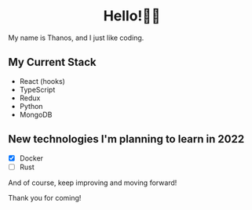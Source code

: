 
<h1 align='center'>Hello!👋😊</h1>

<p>My name is Thanos, and I just like coding.</p>

<h2>My Current Stack</h2>
<ul>
  <li>React (hooks)</li>
  <li>TypeScript</li>
  <li>Redux</li>
  <li>Python</li>
  <li>MongoDB</li>
</ul>


<h2>New technologies I'm planning to learn in 2022</h2>

- [X] Docker
- [ ] Rust

<p>And of course, keep improving and moving forward!</p>

  
<p>Thank you for coming!</p>
